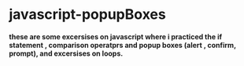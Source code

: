 # javascript-popupBoxes
#### these are some excersises on javascript where i practiced the if statement , comparison operatprs and popup boxes (alert , confirm, prompt), and excersises on loops.